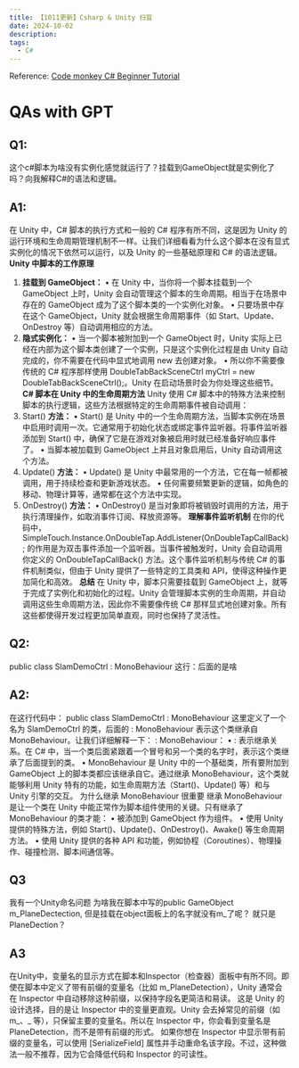 ```yaml
---
title: 【1011更新】Csharp & Unity 扫盲
date: 2024-10-02
description:
tags:
  - C#
---
```

Reference:  [Code monkey C# Beginner Tutorial](https://www.youtube.com/watch?v=pReR6Z9rK-o&t=88s)
# QAs with GPT
## Q1: 
这个c#脚本为啥没有实例化感觉就运行了？挂载到GameObject就是实例化了吗？向我解释C#的语法和逻辑。
## A1: 
在 Unity 中，C# 脚本的执行方式和一般的 C# 程序有所不同，这是因为 Unity 的运行环境和生命周期管理机制不一样。让我们详细看看为什么这个脚本在没有显式实例化的情况下依然可以运行，以及 Unity 的一些基础原理和 C# 的语法逻辑。
**Unity 中脚本的工作原理**
1. **挂载到 GameObject：**
• 在 Unity 中，当你将一个脚本挂载到一个 GameObject 上时，Unity 会自动管理这个脚本的生命周期。相当于在场景中存在的 GameObject 成为了这个脚本类的一个实例化对象。
• 只要场景中存在这个 GameObject，Unity 就会根据生命周期事件（如 Start、Update、OnDestroy 等）自动调用相应的方法。
2. **隐式实例化：**
• 当一个脚本被附加到一个 GameObject 时，Unity 实际上已经在内部为这个脚本类创建了一个实例，只是这个实例化过程是由 Unity 自动完成的，你不需要在代码中显式地调用 new 去创建对象。
• 所以你不需要像传统的 C# 程序那样使用 DoubleTabBackSceneCtrl myCtrl = new DoubleTabBackSceneCtrl();。Unity 在启动场景时会为你处理这些细节。
**C# 脚本在 Unity 中的生命周期方法**
Unity 使用 C# 脚本中的特殊方法来控制脚本的执行逻辑，这些方法根据特定的生命周期事件被自动调用：
1. Start() **方法：**
• Start() 是 Unity 中的一个生命周期方法，当脚本实例在场景中启用时调用一次。它通常用于初始化状态或绑定事件监听器。将事件监听器添加到 Start() 中，确保了它是在游戏对象被启用时就已经准备好响应事件了。
• 当脚本被加载到 GameObject 上并且对象启用后，Unity 自动调用这个方法。
2. Update() **方法：**
• Update() 是 Unity 中最常用的一个方法，它在每一帧都被调用，用于持续检查和更新游戏状态。
• 任何需要频繁更新的逻辑，如角色的移动、物理计算等，通常都在这个方法中实现。
3. OnDestroy() **方法：**
• OnDestroy() 是当对象即将被销毁时调用的方法，用于执行清理操作，如取消事件订阅、释放资源等。
**理解事件监听机制**
在你的代码中，SimpleTouch.Instance.OnDoubleTap.AddListener(OnDoubleTapCallBack); 的作用是为双击事件添加一个监听器。当事件被触发时，Unity 会自动调用你定义的 OnDoubleTapCallBack() 方法。这个事件监听机制与传统 C# 的事件机制类似，但由于 Unity 提供了一些特定的工具类和 API，使得这种操作更加简化和高效。
**总结**
在 Unity 中，脚本只需要挂载到 GameObject 上，就等于完成了实例化和初始化的过程。Unity 会管理脚本实例的生命周期，并自动调用这些生命周期方法，因此你不需要像传统 C# 那样显式地创建对象。所有这些都使得开发过程更加简单直观，同时也保持了灵活性。
## Q2:
public class SlamDemoCtrl : MonoBehaviour 这行：后面的是啥
## A2:
在这行代码中：
public class SlamDemoCtrl : MonoBehaviour
这里定义了一个名为 SlamDemoCtrl 的类，后面的 : MonoBehaviour 表示这个类继承自 MonoBehaviour。让我们详细解释一下：
	: MonoBehaviour：
	•	: 表示继承关系。在 C# 中，当一个类后面紧跟着一个冒号和另一个类的名字时，表示这个类继承了后面提到的类。
	•	MonoBehaviour 是 Unity 中的一个基础类，所有要附加到 GameObject 上的脚本类都应该继承自它。通过继承 MonoBehaviour，这个类就能够利用 Unity 特有的功能，如生命周期方法（Start()、Update() 等）和与 Unity 引擎的交互。
为什么继承 MonoBehaviour 很重要
继承 MonoBehaviour 是让一个类在 Unity 中能正常作为脚本组件使用的关键。只有继承了 MonoBehaviour 的类才能：
	•	被添加到 GameObject 作为组件。
	•	使用 Unity 提供的特殊方法，例如 Start()、Update()、OnDestroy()、Awake() 等生命周期方法。
	•	使用 Unity 提供的各种 API 和功能，例如协程（Coroutines）、物理操作、碰撞检测、脚本间通信等。
## Q3
我有一个Unity命名问题 为啥我在脚本中写的public GameObject m_PlaneDectection, 但是挂载在object面板上的名字就没有m_了呢？ 就只是PlaneDection？
## A3
在Unity中，变量名的显示方式在脚本和Inspector（检查器）面板中有所不同。即使在脚本中定义了带有前缀的变量名（比如 m_PlaneDetection），Unity 通常会在 Inspector 中自动移除这种前缀，以保持字段名更简洁和易读。
这是 Unity 的设计选择，目的是让 Inspector 中的变量更直观。Unity 会去掉常见的前缀（如 m_、_ 等），只保留主要的变量名。所以在 Inspector 中，你会看到变量名是 PlaneDetection，而不是带有前缀的形式。
如果你想在 Inspector 中显示带有前缀的变量名，可以使用 [SerializeField] 属性并手动重命名该字段。不过，这种做法一般不推荐，因为它会降低代码和 Inspector 的可读性。